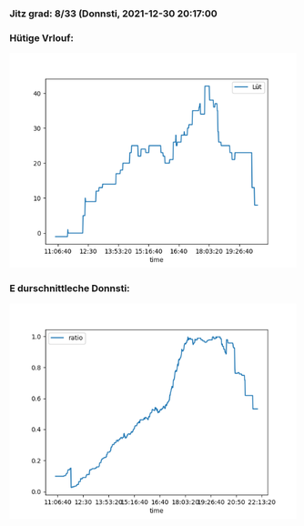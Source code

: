 ### Jitz grad: 8/33 (Donnsti, 2021-12-30 20:17:00

### Hütige Vrlouf:
![Graph](Today.png)

### E durschnittleche Donnsti:
![Graph](Donnsti.png)